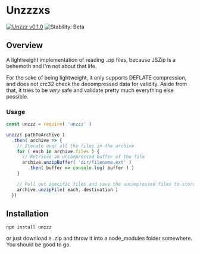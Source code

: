 # Unzzzxs
[![Unzzz v0.1.0](https://img.shields.io/badge/unzzz-v0.1.0-44dfd1.svg)](https://www.npmjs.com/package/unzzz)
![Stability: Beta](https://img.shields.io/badge/stability-beta-69b0ba.svg)

## Overview
A lightweight implementation of reading .zip files, because JSZip is a behemoth
and I'm not about that life.

For the sake of being lightweight, it only supports DEFLATE compression, and
does not crc32 check the decompressed data for validity. Aside from that, it
tries to be *very* safe and validate pretty much everything else possible.

### Usage
```JavaScript
const unzzz = require( 'unzzz' )

unzzz( pathToArchive )
  .then( archive => {
    // Iterate over all the files in the archive
    for ( each in archive.files ) {
      // Retrieve an uncompressed buffer of the file
      archive.unzipBuffer( 'dir/filename.ext' )
        .then( buffer => console.log( buffer ) )
    }

    // Pull out specific files and save the uncompressed files to storage
    archive.unzipFile( each, destination )
  })
```

## Installation
```Shell
npm install unzzz
```
or just download a .zip and throw it into a node_modules folder somewhere. You should be good to go.
